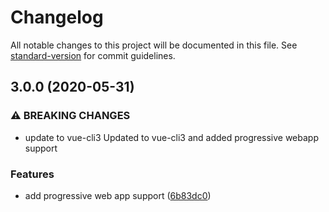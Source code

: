 # Changelog

All notable changes to this project will be documented in this file. See [standard-version](https://github.com/conventional-changelog/standard-version) for commit guidelines.

## 3.0.0 (2020-05-31)


### ⚠ BREAKING CHANGES

* update to vue-cli3
Updated to vue-cli3 and added progressive webapp support

### Features

* add progressive web app support ([6b83dc0](https://github.com/not-dalia/thoughtcloud-v2/commit/6b83dc0e668869b46bbc8a0d7143b0362586a3b1))
